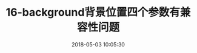 ---
title: 16-background背景位置四个参数有兼容性问题
date: 2018-05-03 10:05:30
categories: 前端-01-切图CSS
tags: 前端-01-切图CSS
---